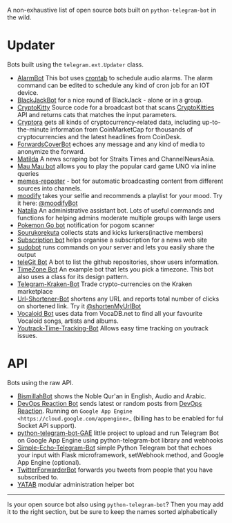 A non-exhaustive list of open source bots built on `python-telegram-bot` in the wild. 

# Updater
Bots built using the `telegram.ext.Updater` class.

* [AlarmBot](https://github.com/guysoft/AlarmBot) This bot uses [crontab](https://en.wikipedia.org/wiki/Cron) to schedule audio alarms. The alarm command can be edited to schedule any kind of cron job for an IOT device.
* [BlackJackBot](https://github.com/d-Rickyy-b/Python-BlackJackBot) for a nice round of BlackJack - alone or in a group.
* [CryptoKitty](https://github.com/xlanor/CryptoKitties) Source code for a broadcast bot that scans [CryptoKitties](https://www.cryptokitties.co/) API and returns cats that matches the input parameters. 
* [Cryptora](https://github.com/izanmubarak/Cryptora) gets all kinds of cryptocurrency-related data, including up-to-the-minute information from CoinMarketCap for thousands of cryptocurrencies and the latest headlines from CoinDesk.
* [ForwardsCoverBot](https://github.com/91DarioDev/ForwardsCoverBot) echoes any message and any kind of media to anonymize the forward.
* [Matilda](https://github.com/xlanor/matilda) A news scraping bot for Straits Times and ChannelNewsAsia.
* [Mau Mau bot](https://github.com/jh0ker/mau_mau_bot) allows you to play the popular card game UNO via inline queries
* [memes-reposter](https://github.com/vaniakosmos/memes-reposter) - bot for automatic broadcasting content from different sources into channels.
* [moodify](https://github.com/samsontmr/moodify) takes your selfie and recommends a playlist for your mood. Try it here: [@moodifyBot](http://t.me/moodifybot)
* [Natalia](https://github.com/Whalepool/Natalia) An administrative assistant bot. Lots of useful commands and functions for helping admins moderate multiple groups with large users
* [Pokemon Go bot](https://github.com/eugenio412/PogomBOT) notification for pogom scanner
* [Sourukorekuta](https://github.com/Mojurasu/sourukorekuta) collects stats and kicks lurkers(inactive members)
* [Subscription bot](https://github.com/AlexLoushkin/TelegramSubscriptionBot) helps organise a subscription for a news web site
* [sudobot](https://github.com/bvanrijn/sudobot) runs commands on your server and lets you easily share the output
* [teleGit Bot](https://github.com/HeavenH/teleGit) A bot to list the github repositories, show users information.
* [TimeZone Bot](https://gist.github.com/guysoft/4f220fe407a9bff37e3feff9f60f83a7) An example bot that lets you pick a timezone. This bot also uses a class for its design pattern.
* [Telegram-Kraken-Bot](https://github.com/Endogen/Telegram-Kraken-Bot) Trade crypto-currencies on the Kraken marketplace
* [Url-Shortener-Bot](https://github.com/paradox70/url-shortener-goo.gl) shortens any URL and reports total number of clicks on shortened link. Try it [@shortenMyUrlBot](http://t.me/shortenMyUrlBot)
* [Vocaloid Bot](https://github.com/bomjacob/VocaBot) uses data from VocaDB.net to find all your favourite Vocaloid songs, artists and albums.
* [Youtrack-Time-Tracking-Bot](https://github.com/MgCoders/tt-bot) Allows easy time tracking on youtrack issues.

# API
Bots using the raw API.

* [BismillahBot](https://github.com/rahiel/BismillahBot) shows the Noble Qur'an in English, Audio and Arabic.
* [DevOps Reaction Bot](https://github.com/leandrotoledo/gae-devops-reaction-telegram-bot) sends latest or random posts from [DevOps Reaction](http://devopsreactions.tumblr.com/). Running on `Google App Engine <https://cloud.google.com/appengine>`_ (billing has to be enabled for ful Socket API support).
* [python-telegram-bot-GAE](https://github.com/FollonSaxBass/python-telegram-bot-GAE) little project to upload and run Telegram Bot on Google App Engine using python-telegram-bot library and webhooks
* [Simple-Echo-Telegram-Bot](https://github.com/sooyhwang/Simple-Echo-Telegram-Bot) simple Python Telegram bot that echoes your input with Flask microframework, setWebhook method, and Google App Engine (optional).
* [TwitterForwarderBot](https://github.com/franciscod/telegram-twitter-forwarder-bot) forwards you tweets from people that you have subscribed to.
* [YATAB](https://github.com/Nhoya/YATAB/) modular administration helper bot


---
Is your open source bot also using `python-telegram-bot`? Then you may add it to the right section, but be sure to keep the names sorted alphabetically